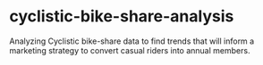 # cyclistic-bike-share-analysis
Analyzing Cyclistic bike-share data to find trends that will inform a marketing strategy to convert casual riders into annual members.
